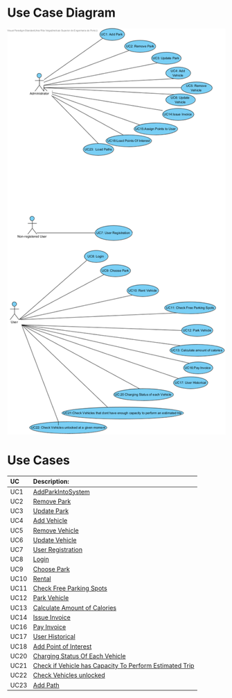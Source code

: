 # Use Case Diagram

![Use Case Diagram](UseCases/UCD.png)

# Use Cases
| UC  | Description:                                                              |
|:----|:------------------------------------------------------------------------|
| UC1 | [AddParkIntoSystem](UseCases/UC1_AddParkIntoSystem.md) |
| UC2 | [Remove Park](UseCases/UC2_RemovePark.md) |
| UC3 | [Update Park](UseCases/UC3_UpdatePark.md) |
| UC4 | [Add Vehicle](UseCases/UC4_AddVehicle.md) |
| UC5 | [Remove Vehicle](UseCases/UC5_RemoveVehicle.md) |
| UC6 | [Update Vehicle](UseCases/UC6_UpdateVehicle.md) |
| UC7 | [User Registration](UseCases/UC7_UserRegistration.md) |
| UC8 | [Login](UseCases/UC8_Login.md) |
| UC9 | [Choose Park](UseCases/UC9_ChoosePark.md)|
| UC10 | [Rental](UseCases/UC10_Rental.md) |
| UC11 | [Check Free Parking Spots](UseCases/UC11_CheckFreeParkingSpots.md)|
| UC12 | [Park Vehicle](UseCases/UC12_ParkVehicle.md)|
| UC13 | [Calculate Amount of Calories](UseCases/UC13_CalculateAmountCalories.md)|
| UC14 | [Issue Invoice](UseCases/UC14_IssueInvoice.md)  |
| UC16  |[Pay Invoice](UseCases/UC16_PayInvoice.md)    |
| UC17 | [User Historical](UseCases/UC17_UserHistorical.md)   |
| UC18 | [Add Point of Interest](UseCases/UC18_AddPOI.md) |
| UC20 | [Charging Status Of Each Vehicle](UseCases/UC20_ChargingStatusOfEachVehicle.md)|
| UC21| [Check if Vehicle has Capacity To Perform Estimated Trip](UseCases/UC21_estimatedTrip.md)|
| UC22 | [Check Vehicles unlocked](UseCases/UC22_CheckVehiclesUnlocked.md)  |
| UC23 | [Add Path](UseCases/UC23_AddPath.md)  |
